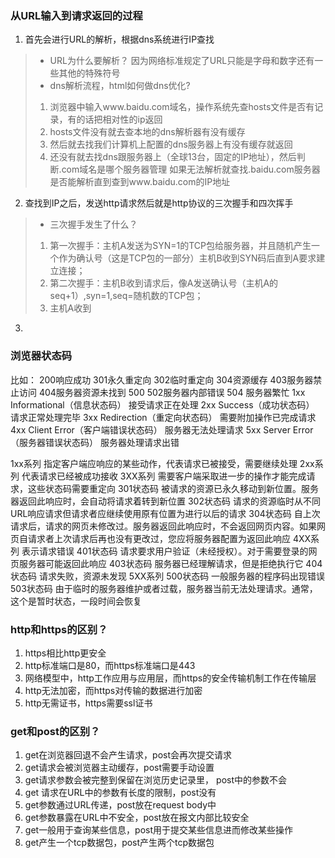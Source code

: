 ### 从URL输入到请求返回的过程
1. 首先会进行URL的解析，根据dns系统进行IP查找
> + URL为什么要解析？
> 因为网络标准规定了URL只能是字母和数字还有一些其他的特殊符号
> + dns解析流程，html如何做dns优化?
> 1. 浏览器中输入www.baidu.com域名，操作系统先查hosts文件是否有记录，有的话把相对性的ip返回
> 2. hosts文件没有就去查本地的dns解析器有没有缓存
> 3. 然后就去找我们计算机上配置的dns服务器上有没有缓存就返回
> 4. 还没有就去找dns跟服务器上（全球13台，固定的IP地址），然后判断.com域名是哪个服务器管理
> 如果无法解析就查找.baidu.com服务器是否能解析直到查到www.baidu.com的IP地址
>
2. 查找到IP之后，发送http请求然后就是http协议的三次握手和四次挥手
> + 三次握手发生了什么？
> 1. 第一次握手：主机A发送为SYN=1的TCP包给服务器，并且随机产生一个作为确认号（这是TCP包的一部分）主机B收到SYN码后直到A要求建立连接；
> 2. 第二次握手：主机B收到请求后，像A发送确认号（主机A的seq+1）,syn=1,seq=随机数的TCP包；
> 3. 主机A收到
3. 



### 浏览器状态码


比如：
    200响应成功
    301永久重定向
    302临时重定向
    304资源缓存
    403服务器禁止访问
    404服务器资源未找到
    500 502服务器内部错误
    504 服务器繁忙
    1xx	Informational（信息状态码）	  接受请求正在处理
    2xx	Success（成功状态码）            请求正常处理完毕
    3xx	Redirection（重定向状态码）		 需要附加操作已完成请求
    4xx	Client Error（客户端错误状态码）	服务器无法处理请求
    5xx	Server Error（服务器错误状态码）	服务器处理请求出错


1xx系列
指定客户端应响应的某些动作，代表请求已被接受，需要继续处理
2xx系列
代表请求已经被成功接收
3XX系列
需要客户端采取进一步的操作才能完成请求，这些状态码需要重定向
301状态码
被请求的资源已永久移动到新位置。服务器返回此响应时，会自动将请求着转到新位置
302状态码
请求的资源临时从不同URL响应请求但请求者应继续使用原有位置为进行以后的请求
304状态码
自上次请求后，请求的网页未修改过。服务器返回此响应时，不会返回网页内容。如果网页自请求者上次请求后再也没有更改过，您应将服务器配置为返回此响应
4XX系列
表示请求错误
401状态码
请求要求用户验证（未经授权）。对于需要登录的网页服务器可能返回此响应
403状态码
服务器已经理解请求，但是拒绝执行它
404状态码
请求失败，资源未发现
5XX系列
500状态码
一般服务器的程序码出现错误
503状态码
由于临时的服务器维护或者过载，服务器当前无法处理请求。通常，这个是暂时状态，一段时间会恢复

### http和https的区别？
1. https相比http更安全
2. http标准端口是80，而https标准端口是443
3. 网络模型中，http工作应用与应用层，而https的安全传输机制工作在传输层
4. http无法加密，而https对传输的数据进行加密
5. http无需证书，https需要ssl证书

### get和post的区别？
1. get在浏览器回退不会产生请求，post会再次提交请求
2. get请求会被浏览器主动缓存，post需要手动设置
3. get请求参数会被完整到保留在浏览历史记录里， post中的参数不会
4. get 请求在URL中的参数有长度的限制，post没有
5. get参数通过URL传递，post放在request body中
6. get参数暴露在URL中不安全，post放在报文内部比较安全
7. get一般用于查询某些信息，post用于提交某些信息进而修改某些操作
8. get产生一个tcp数据包，post产生两个tcp数据包



